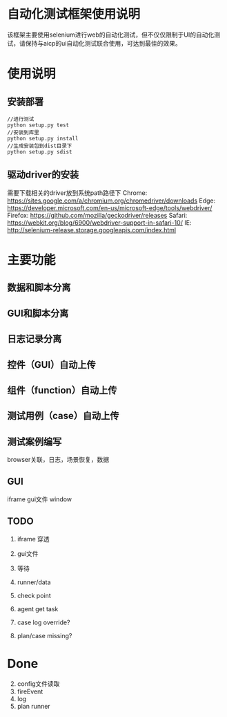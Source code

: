 # 自动化测试框架使用说明

该框架主要使用selenium进行web的自动化测试，但不仅仅限制于UI的自动化测试，请保持与aicp的ui自动化测试联合使用，可达到最佳的效果。


# 使用说明

## 安装部署
```
//进行测试
python setup.py test
//安装到库里
python setup.py install
//生成安装包到dist目录下
python setup.py sdist
```

## 驱动driver的安装

需要下载相关的driver放到系统path路径下
Chrome:     https://sites.google.com/a/chromium.org/chromedriver/downloads
Edge:       https://developer.microsoft.com/en-us/microsoft-edge/tools/webdriver/
Firefox:	https://github.com/mozilla/geckodriver/releases
Safari:     https://webkit.org/blog/6900/webdriver-support-in-safari-10/
IE:         http://selenium-release.storage.googleapis.com/index.html

# 主要功能
## 数据和脚本分离
## GUI和脚本分离
## 日志记录分离
## 控件（GUI）自动上传
## 组件（function）自动上传
## 测试用例（case）自动上传
## 测试案例编写
browser关联，日志，场景恢复，数据
## GUI
iframe gui文件 window

## TODO
1. iframe 穿透

3. gui文件
4. 等待
5. runner/data
7. check point
8. agent get task
9. case log override?
10. plan/case missing?

# Done
2. config文件读取
6. fireEvent
9. log
10. plan runner
